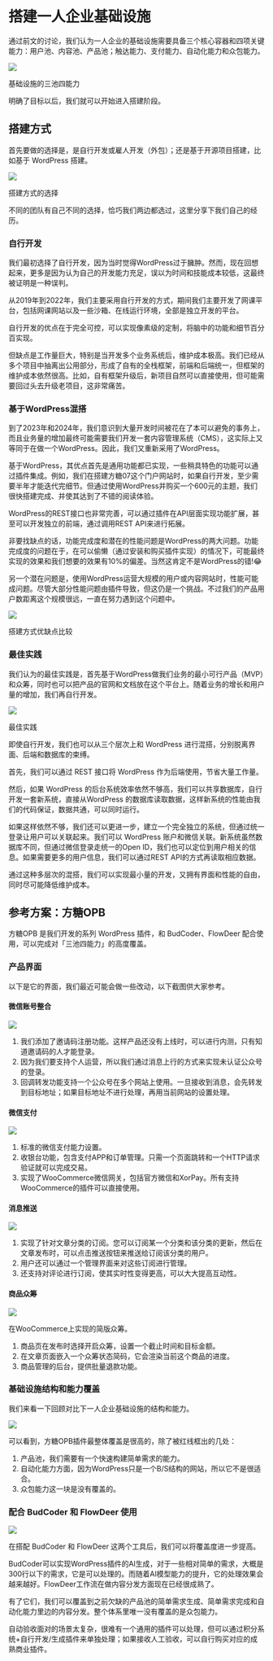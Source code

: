 # 搭建一人企业基础设施

通过前文的讨论，我们认为一人企业的基础设施需要具备三个核心容器和四项关键能力：用户池、内容池、产品池；触达能力、支付能力、自动化能力和众包能力。

![](images/image-39-1024x457.png)

基础设施的三池四能力

明确了目标以后，我们就可以开始进入搭建阶段。

搭建方式
----

首先要做的选择是，是自行开发或雇人开发（外包）；还是基于开源项目搭建，比如基于 WordPress 搭建。

![](images/image-40-1024x641.png)

搭建方式的选择

不同的团队有自己不同的选择，恰巧我们两边都选过，这里分享下我们自己的经历。

### 自行开发

我们最初选择了自行开发，因为当时觉得WordPress过于臃肿。然而，现在回想起来，更多是因为认为自己的开发能力充足，误以为时间和技能成本较低，这最终被证明是一种误判。

从2019年到2022年，我们主要采用自行开发的方式，期间我们主要开发了网课平台，包括网课网站以及一些沙箱、在线运行环境，全部是独立开发的平台。

自行开发的优点在于完全可控，可以实现像素级的定制，将脑中的功能和细节百分百实现。

但缺点是工作量巨大，特别是当开发多个业务系统后，维护成本极高。我们已经从多个项目中抽离出公用部分，形成了自有的全栈框架，前端和后端统一，但框架的维护成本依然很高。比如，自有框架升级后，新项目自然可以直接使用，但可能需要回过头去升级老项目，这非常痛苦。

### 基于WordPress混搭

到了2023年和2024年，我们意识到大量开发时间被花在了本可以避免的事务上，而且业务量的增加最终可能需要我们开发一套内容管理系统（CMS），这实际上又等同于在做一个WordPress。因此，我们又重新采用了WordPress。

基于WordPress，其优点首先是通用功能都已实现，一些稍具特色的功能可以通过插件集成。例如，我们在搭建方糖07这个门户网站时，如果自行开发，至少需要半年才能迭代完细节。但通过使用WordPress并购买一个600元的主题，我们很快搭建完成、并使其达到了不错的阅读体验。

WordPress的REST接口也非常完善，可以通过插件在API层面实现功能扩展，甚至可以开发独立的前端，通过调用REST API来进行拓展。

非要找缺点的话，功能完成度和潜在的性能问题是WordPress的两大问题。功能完成度的问题在于，在可以偷懒（通过安装和购买插件实现）的情况下，可能最终实现的效果和我们想要的效果有10%的偏差。当然这肯定不是WordPress的错!😂

另一个潜在问题是，使用WordPress运营大规模的用户或内容网站时，性能可能成问题。尽管大部分性能问题由插件导致，但这仍是一个挑战。不过我们的产品用户数距离这个规模很远，一直在努力遇到这个问题中。

![](images/image-41-1024x467.png)

搭建方式优缺点比较

### 最佳实践

我们认为的最佳实践是，首先基于WordPress做我们业务的最小可行产品（MVP）和众筹，同时也可以把产品的官网和文档放在这个平台上。随着业务的增长和用户量的增加，我们再自行开发。

![](images/image-42-1024x575.png)

最佳实践

即使自行开发，我们也可以从三个层次上和 WordPress 进行混搭，分别脱离界面、后端和数据库的束缚。

首先，我们可以通过 REST 接口将 WordPress 作为后端使用，节省大量工作量。

然后，如果 WordPress 的后台系统效率依然不够高，我们可以共享数据库，自行开发一套新系统，直接从WordPress 的数据库读取数据，这样新系统的性能由我们的代码保证，数据共通，可以同时运行。

如果这样依然不够，我们还可以更进一步，建立一个完全独立的系统，但通过统一登录让用户可以关联起来。我们可以 WordPress 账户和微信关联。新系统虽然数据库不同，但通过微信登录走统一的Open ID，我们也可以定位到用户相关的信息。如果需要更多的用户信息，我们可以通过REST API的方式再读取相应数据。

通过这种多层次的混搭，我们可以实现最小量的开发，又拥有界面和性能的自由，同时尽可能降低维护成本。

参考方案：方糖OPB
----------

方糖OPB 是我们开发的系列 WordPress 插件，和 BudCoder、FlowDeer 配合使用，可以完成对「三池四能力」的高度覆盖。

### 产品界面

以下是它的界面，我们最近可能会做一些改动，以下截图供大家参考。

#### 微信账号整合

![](images/image-43-1024x577.png)

1.  我们添加了邀请码注册功能。这样产品还没有上线时，可以进行内测，只有知道邀请码的人才能登录。
2.  因为我们要支持个人运营，所以我们通过消息上行的方式来实现未认证公众号的登录。
3.  回调转发功能支持一个公众号在多个网站上使用。一旦接收到消息，会先转发到目标地址；如果目标地址不进行处理，再用当前网站的设置处理。

#### 微信支付

![](images/image-44-1024x579.png)

1.  标准的微信支付能力设置。
2.  收银台功能，包含支付APP和订单管理。只需一个页面跳转和一个HTTP请求验证就可以完成交易。
3.  实现了WooCommerce微信网关，包括官方微信和XorPay。所有支持WooCommerce的插件可以直接使用。

#### 消息推送

![](images/image-45-1024x577.png)

1.  实现了针对文章分类的订阅。您可以订阅某一个分类和该分类的更新，然后在文章发布时，可以点击推送按钮来推送给订阅该分类的用户。
2.  用户还可以通过一个管理界面来对这些订阅进行管理。
3.  还支持对评论进行订阅，使其实时性变得更高，可以大大提高互动性。

#### 商品众筹

![](images/image-46-1024x577.png)

在WooCommerce上实现的简版众筹。

1.  商品页在发布时选择开启众筹，设置一个截止时间和目标金额。
2.  在文章页面嵌入一个众筹状态简码，它会渲染当前这个商品的进度。
3.  商品管理的后台，提供批量退款功能。

### 基础设施结构和能力覆盖

我们来看一下回顾对比下一人企业基础设施的结构和能力。

![](images/image-47-1024x567.png)

可以看到，方糖OPB插件最整体覆盖是很高的，除了被红线框出的几处：

1.  产品池，我们需要有一个快速构建简单需求的能力。
2.  自动化能力方面，因为WordPress只是一个B/S结构的网站，所以它不是很适合。
3.  众包能力这一块是没有覆盖的。

### 配合 BudCoder 和 FlowDeer 使用

![](images/image-48-1024x365.png)

在搭配 BudCoder 和 FlowDeer 这两个工具后，我们可以将覆盖度进一步提高。

BudCoder可以实现WordPress插件的AI生成，对于一些相对简单的需求，大概是300行以下的需求，它是可以处理的。而随着AI模型能力的提升，它的处理效果会越来越好。FlowDeer工作流在做内容分发方面现在已经很成熟了。

有了它们，我们可以覆盖到之前欠缺的产品池的简单需求生成、简单需求完成和自动化能力里边的内容分发。整个体系里唯一没有覆盖的是众包能力。

自动验收面对的场景太复杂，很难有一个通用的插件可以处理，但可以通过积分系统+自行开发/生成插件来单独处理；如果接收人工验收，可以自行购买对应的成熟商业插件。